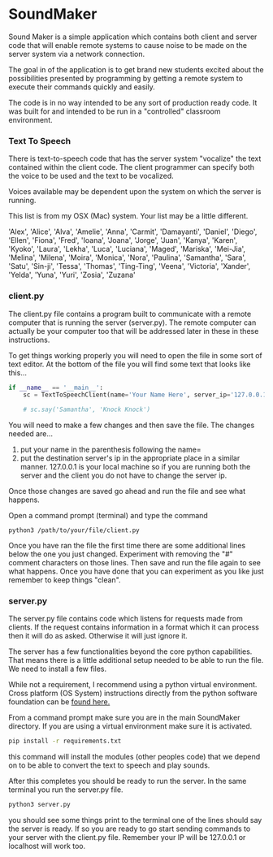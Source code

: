 # SoundMaker

Sound Maker is a simple application which contains both client and
server code that will enable remote systems to cause noise to be made on
the server system via a network connection.

The goal in of the application is to get brand new students excited
about the possibilities presented by programming by getting a remote
system to execute their commands quickly and easily.

The code is in no way intended to be any sort of production ready code.
It was built for and intended to be run in a "controlled" classroom
environment.

### Text To Speech

There is text-to-speech code that has the server system "vocalize" the
text contained within the client code. The client programmer can specify
both the voice to be used and the text to be vocalized.

Voices available may be dependent upon the system on which the server is
running.

This list is from my OSX (Mac) system. Your list may be a little
different.

'Alex', 'Alice', 'Alva', 'Amelie', 'Anna', 'Carmit', 'Damayanti', 'Daniel', 'Diego', 'Ellen', 'Fiona', 'Fred', 'Ioana', 'Joana', 'Jorge', 'Juan', 'Kanya', 'Karen', 'Kyoko', 'Laura', 'Lekha', 'Luca', 'Luciana', 'Maged', 'Mariska', 'Mei-Jia', 'Melina', 'Milena', 'Moira', 'Monica', 'Nora', 'Paulina', 'Samantha', 'Sara', 'Satu', 'Sin-ji', 'Tessa', 'Thomas', 'Ting-Ting', 'Veena', 'Victoria', 'Xander', 'Yelda', 'Yuna', 'Yuri', 'Zosia', 'Zuzana'

### client.py

The client.py file contains a program built to communicate with a remote
computer that is running the server (server.py). The remote computer can
actually be your computer too that will be addressed later in these in
these instructions.

To get things working properly you will need to open the file in some
sort of text editor. At the bottom of the file you will find some text
that looks like this...

```python
if __name__ == '__main__':
    sc = TextToSpeechClient(name='Your Name Here', server_ip='127.0.0.1')

    # sc.say('Samantha', 'Knock Knock')
```

You will need to make a few changes and then save the file. The
changes needed are...

1. put your name in the parenthesis following the name=
2. put the destination server's ip in the appropriate place in a similar
manner. 127.0.0.1 is your local machine so if you are running both the
server and the client you do not have to change the server ip.

Once those changes are saved go ahead and run the file and see what
happens.

Open a command prompt (terminal) and type the command

`python3 /path/to/your/file/client.py`

Once you have ran the file the first time there are some additional
lines below the one you just changed. Experiment with removing the "#"
comment characters on those lines. Then save and run the file again to
see what happens. Once you have done that you can experiment as you like
just remember to keep things "clean".

### server.py

The server.py file contains code which listens for requests made from
clients. If the request contains information in a format which it can
process then it will do as asked. Otherwise it will just ignore it.

The server has a few functionalities beyond the core python
capabilities. That means there is a little additional setup needed to be
able to run the file. We need to install a few files.

While not a requirement, I recommend using a python virtual environment.
Cross platform (OS System) instructions directly from the python
software foundation can be
[found here.](https://docs.python.org/3/library/venv.html)

From a command prompt make sure you are in the main SoundMaker
directory. If you are using a virtual environment make sure it is
activated.

```bash
pip install -r requirements.txt
```

this command will install the modules (other peoples code) that we
depend on to be able to convert the text to speech and play sounds.

After this completes you should be ready to run the server. In the same
terminal you run the server.py file.

```bash
python3 server.py
```

you should see some things print to the terminal one of the lines should
say the server is ready. If so you are ready to go start sending
commands to your server with the client.py file. Remember your IP will
be 127.0.0.1 or localhost will work too.




